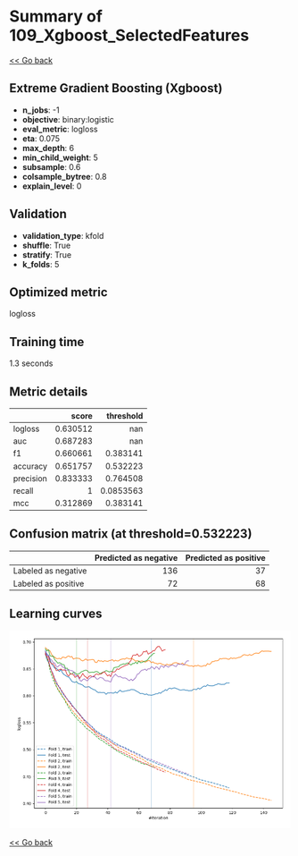 # Summary of 109_Xgboost_SelectedFeatures

[<< Go back](../README.md)


## Extreme Gradient Boosting (Xgboost)
- **n_jobs**: -1
- **objective**: binary:logistic
- **eval_metric**: logloss
- **eta**: 0.075
- **max_depth**: 6
- **min_child_weight**: 5
- **subsample**: 0.6
- **colsample_bytree**: 0.8
- **explain_level**: 0

## Validation
 - **validation_type**: kfold
 - **shuffle**: True
 - **stratify**: True
 - **k_folds**: 5

## Optimized metric
logloss

## Training time

1.3 seconds

## Metric details
|           |    score |   threshold |
|:----------|---------:|------------:|
| logloss   | 0.630512 | nan         |
| auc       | 0.687283 | nan         |
| f1        | 0.660661 |   0.383141  |
| accuracy  | 0.651757 |   0.532223  |
| precision | 0.833333 |   0.764508  |
| recall    | 1        |   0.0853563 |
| mcc       | 0.312869 |   0.383141  |


## Confusion matrix (at threshold=0.532223)
|                     |   Predicted as negative |   Predicted as positive |
|:--------------------|------------------------:|------------------------:|
| Labeled as negative |                     136 |                      37 |
| Labeled as positive |                      72 |                      68 |

## Learning curves
![Learning curves](learning_curves.png)

[<< Go back](../README.md)
